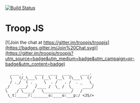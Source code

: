 [![Build Status](https://api.travis-ci.org/troopjs/troopjs.svg)](https://travis-ci.org/troopjs/troopjs)

# Troop JS

[![Join the chat at https://gitter.im/troopjs/troopjs](https://badges.gitter.im/Join%20Chat.svg)](https://gitter.im/troopjs/troopjs?utm_source=badge&utm_medium=badge&utm_campaign=pr-badge&utm_content=badge)
````
  ____ .     ____  ____  ____    ____.
  \   (/_\___\  (__\  (__\  (\___\  (/
  / ._/  ( . _   \  . /   . /  . _   \_
_/    ___/   /____ /  \_ /  \_    ____/
\   _/ \____/   \____________/   /
 \_t:_____r:_______o:____o:___p:/ <JS/>
````

